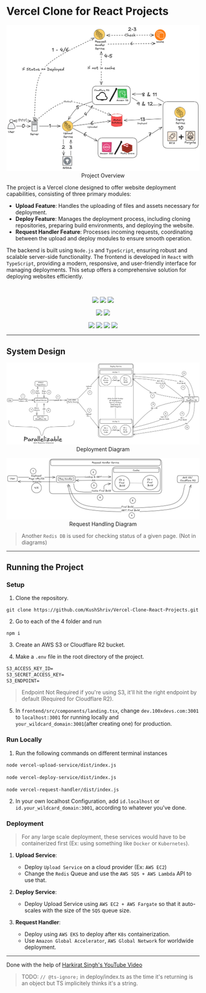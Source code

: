 # Vercel Clone for React Projects

<div align='center'>

![Project Overview](assets/Summary.png)
Project Overview
</div>

The project is a Vercel clone designed to offer website deployment capabilities, consisting of three primary modules:

- __Upload Feature__: Handles the uploading of files and assets necessary for deployment.
- __Deploy Feature__: Manages the deployment process, including cloning repositories, preparing build environments, and deploying the website.
- __Request Handler Feature__: Processes incoming requests, coordinating between the upload and deploy modules to ensure smooth operation.

The backend is built using `Node.js` and `TypeScript`, ensuring robust and scalable server-side functionality. The frontend is developed in `React` with `TypeScript`, providing a modern, responsive, and user-friendly interface for managing deployments. This setup offers a comprehensive solution for deploying websites efficiently.

<br>

<div align='center'>

![](https://img.shields.io/badge/TypeScript-3178C6.svg?style=for-the-badge&logo=TypeScript&logoColor=white)
![](https://img.shields.io/badge/Node.js-5FA04E.svg?style=for-the-badge&logo=nodedotjs&logoColor=white)
![](https://img.shields.io/badge/React-61DAFB.svg?style=for-the-badge&logo=React&logoColor=black)

![](https://img.shields.io/badge/Redis-FF4438.svg?style=for-the-badge&logo=Redis&logoColor=white)
![](https://img.shields.io/badge/Cloudflare-F38020.svg?style=for-the-badge&logo=Cloudflare&logoColor=white)

![](https://img.shields.io/badge/Amazon%20SQS-FF4F8B.svg?style=for-the-badge&logo=Amazon-SQS&logoColor=white)
![](https://img.shields.io/badge/Amazon%20S3-569A31.svg?style=for-the-badge&logo=Amazon-S3&logoColor=white)
![](https://img.shields.io/badge/Amazon%20EC2-FF9900.svg?style=for-the-badge&logo=Amazon-EC2&logoColor=white)
![](https://img.shields.io/badge/AWS%20Fargate-FF9900.svg?style=for-the-badge&logo=AWS-Fargate&logoColor=white)
</div>

---

## System Design
<div align=center>

![Deployment Diagram](assets/Deployment.png)
Deployment Diagram

![Request Handling Diagram](assets/ReqHandler.png)
Request Handling Diagram
</div>

> Another `Redis DB` is used for checking status of a given page. (Not in diagrams) 

---

## Running the Project

### Setup

1. Clone the repository.
```
git clone https://github.com/KushShriv/Vercel-Clone-React-Projects.git
```

2. Go to each of the 4 folder and run
```
npm i
```

3. Create an AWS S3 or Cloudflare R2 bucket.

4. Make a `.env` file in the root directory of the project.
```
S3_ACCESS_KEY_ID=
S3_SECRET_ACCESS_KEY=
S3_ENDPOINT=
```
> Endpoint Not Required if you're using S3, it'll hit the right endpoint by default (Required for Cloudflare R2).

5. In `frontend/src/components/landing.tsx`, change `dev.100xdevs.com:3001` to `localhost:3001` for running locally and `your_wildcard_domain:3001`(after creating one) for production.

### Run Locally
1. Run the following commands on different terminal instances
```
node vercel-upload-service/dist/index.js

node vercel-deploy-service/dist/index.js

node vercel-request-handler/dist/index.js
```

2. In your own localhost Configuration, add `id.localhost` or `id.your_wildcard_domain:3001`, according to whatever you've done.

### Deployment
> For any large scale deployment, these services would have to be containerized first (Ex: using something like `Docker` or `Kubernetes`).

1. __Upload Service__:
    - Deploy `Upload Service` on a cloud provider (Ex: `AWS EC2`)
    - Change the `Redis` Queue and use the `AWS SQS + AWS Lambda` API to use that.

2. __Deploy Service__:
    - Deploy Upload Service using `AWS EC2 + AWS Fargate` so that it auto-scales with the size of the `SQS` queue size.

3. __Request Handler__:
    - Deploy using `AWS EKS` to deploy after `K8s` containerization.
    - Use `Amazon Global Accelerator`, `AWS Global Network` for worldwide deployment.

---

Done with the help of [Harkirat Singh's YouTube Video](https://youtu.be/c8_tafixiAs?si=9TXDrw3krv6GmIMY) 

> TODO: `// @ts-ignore;` in deploy/index.ts as the time it's returning is an object but TS implicitely thinks it's a string.